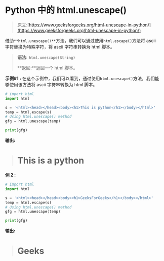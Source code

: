 # Python 中的 html.unescape()

> 原文:[https://www.geeksforgeeks.org/html-unescape-in-python/](https://www.geeksforgeeks.org/html-unescape-in-python/)

借助`**html.unescape()**`方法，我们可以通过使用`html.escape()`方法将 ascii 字符替换为特殊字符，将 ascii 字符串转换为 html 脚本。

> **语法:** `html.unescape(String)`
> 
> **返回:**返回一个 html 脚本。

**示例#1 :**
在这个示例中，我们可以看到，通过使用`html.unescape()`方法，我们能够使用该方法将 ascii 字符串转换为 html 脚本。

```py
# import html
import html

s = '<html><head></head><body><h1>This is python</h1></body></html>'
temp = html.escape(s)
# Using html.unescape() method
gfg = html.unescape(temp)

print(gfg)
```

**输出:**

> # This is a python

**例 2 :**

```py
# import html
import html

s = '<html><head></head><body><h1>GeeksForGeeks</h1></body></html>'
temp = html.escape(s)
# Using html.unescape() method
gfg = html.unescape(temp)

print(gfg)
```

**输出:**

> # Geeks